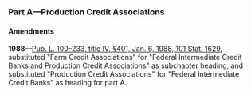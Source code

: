 ### Part A—Production Credit Associations ###

#### Amendments ####

**1988**—[Pub. L. 100–233, title IV, §401, Jan. 6, 1988, 101 Stat. 1629](/statviewer.htm?volume=101&page=1629), substituted "Farm Credit Associations" for "Federal Intermediate Credit Banks and Production Credit Associations" as subchapter heading, and substituted "Production Credit Associations" for "Federal Intermediate Credit Banks" as heading for part A.